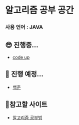 # 알고리즘 공부 공간

### 사용 언어 : JAVA

## 😎 진행중...      
- <a href="https://codeup.kr/problemset.php"> code up</a>   

## 🤩 진행 예정...
- <a href="https://www.acmicpc.net/problemset"> 백준</a>
      
## 🧐참고할 사이트   
- <a href="https://gmlwjd9405.github.io/2018/05/14/how-to-study-algorithms.html">알고리즘 공부법</a>
